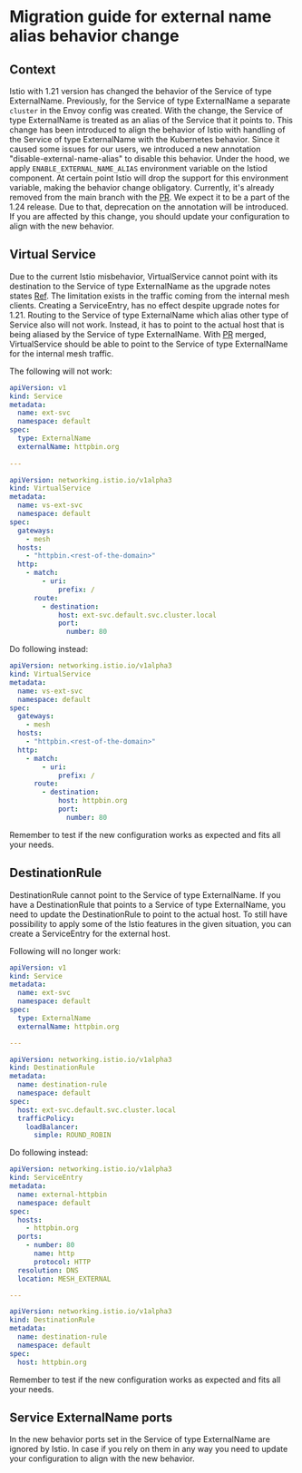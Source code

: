 # Migration guide for external name alias behavior change

## Context

Istio with 1.21 version has changed the behavior of the Service of type ExternalName.
Previously, for the Service of type ExternalName a separate `cluster` in the Envoy config was created.
With the change, the Service of type ExternalName is treated as an alias of the Service that it points to.
This change has been introduced to align the behavior of Istio with handling of the Service of type ExternalName with the Kubernetes behavior.
Since it caused some issues for our users, we introduced a new annotation "disable-external-name-alias" to disable this behavior.
Under the hood, we apply `ENABLE_EXTERNAL_NAME_ALIAS` environment variable on the Istiod component.
At certain point Istio will drop the support for this environment variable, making the behavior change obligatory.
Currently, it's already removed from the main branch with the [PR](https://github.com/istio/istio/pull/52317).
We expect it to be a part of the 1.24 release.
Due to that, deprecation on the annotation will be introduced.
If you are affected by this change, you should update your configuration to align with the new behavior.

## Virtual Service

Due to the current Istio misbehavior, VirtualService cannot point with its destination to the Service of type ExternalName as the upgrade notes states [Ref](https://istio.io/latest/news/releases/1.21.x/announcing-1.21/upgrade-notes/).
The limitation exists in the traffic coming from the internal mesh clients.
Creating a ServiceEntry, has no effect despite upgrade notes for 1.21.
Routing to the Service of type ExternalName which alias other type of Service also will not work.
Instead, it has to point to the actual host that is being aliased by the Service of type ExternalName.
With [PR](https://github.com/istio/istio/pull/52589) merged, VirtualService should be able to point to the Service of type ExternalName for the internal mesh traffic.

The following will not work:

```yaml
apiVersion: v1
kind: Service
metadata:
  name: ext-svc
  namespace: default
spec:
  type: ExternalName
  externalName: httpbin.org
  
---

apiVersion: networking.istio.io/v1alpha3
kind: VirtualService
metadata:
  name: vs-ext-svc
  namespace: default
spec:
  gateways:
    - mesh
  hosts:
    - "httpbin.<rest-of-the-domain>"
  http:
    - match:
        - uri:
            prefix: /
      route:
        - destination:
            host: ext-svc.default.svc.cluster.local
            port:
              number: 80

```

Do following instead:

```yaml
apiVersion: networking.istio.io/v1alpha3
kind: VirtualService
metadata:
  name: vs-ext-svc
  namespace: default
spec:
  gateways:
    - mesh
  hosts:
    - "httpbin.<rest-of-the-domain>"
  http:
    - match:
        - uri:
            prefix: /
      route:
        - destination:
            host: httpbin.org
            port:
              number: 80
```

Remember to test if the new configuration works as expected and fits all your needs.

## DestinationRule

DestinationRule cannot point to the Service of type ExternalName.
If you have a DestinationRule that points to a Service of type ExternalName, you need to update the DestinationRule to point to the actual host.
To still have possibility to apply some of the Istio features in the given situation, you can create a ServiceEntry for the external host.

Following will no longer work:

```yaml
apiVersion: v1
kind: Service
metadata:
  name: ext-svc
  namespace: default
spec:
  type: ExternalName
  externalName: httpbin.org

---

apiVersion: networking.istio.io/v1alpha3
kind: DestinationRule
metadata:
  name: destination-rule
  namespace: default
spec:
  host: ext-svc.default.svc.cluster.local
  trafficPolicy:
    loadBalancer:
      simple: ROUND_ROBIN
```

Do following instead:

```yaml
apiVersion: networking.istio.io/v1alpha3
kind: ServiceEntry
metadata:
  name: external-httpbin
  namespace: default
spec:
  hosts:
    - httpbin.org
  ports:
    - number: 80
      name: http
      protocol: HTTP
  resolution: DNS
  location: MESH_EXTERNAL

---

apiVersion: networking.istio.io/v1alpha3
kind: DestinationRule
metadata:
  name: destination-rule
  namespace: default
spec:
  host: httpbin.org
```

Remember to test if the new configuration works as expected and fits all your needs.

## Service ExternalName ports

In the new behavior ports set in the Service of type ExternalName are ignored by Istio.
In case if you rely on them in any way you need to update your configuration to align with the new behavior.
